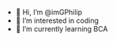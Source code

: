 - 👋 Hi, I’m @imGPhilip
- 👀 I’m interested in coding
- 🌱 I’m currently learning BCA

<!---
imGPhilip/imGPhilip is a ✨ special ✨ repository because its `README.md` (this file) appears on your GitHub profile.
You can click the Preview link to take a look at your changes.
--->
